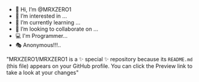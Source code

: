 - 👋 Hi, I’m @MRXZERO1
- 👀 I’m interested in ...
- 🌱 I’m currently learning ...
- 💞️ I’m looking to collaborate on ...
- 💻 I'm Programmer...
- 🎭 Anonymous!!!..

"MRXZERO1/MRXZERO1 is a ✨ special ✨ repository because its `README.md` (this file) appears on your GitHub profile.
You can click the Preview link to take a look at your changes"

